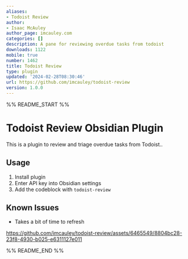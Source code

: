 ```yaml
---
aliases:
- Todoist Review
author:
- Isaac McAuley
author_page: imcauley.com
categories: []
description: A pane for reviewing overdue tasks from todoist
downloads: 1122
mobile: true
number: 1462
title: Todoist Review
type: plugin
updated: '2024-02-28T08:30:46'
url: https://github.com/imcauley/todoist-review
version: 1.0.0
---
```


%% README_START %%

# Todoist Review Obsidian Plugin

This is a plugin to review and triage overdue tasks from Todoist..

## Usage

1. Install plugin
2. Enter API key into Obsidian settings
3. Add the codeblock with `todoist-review`

## Known Issues

-   Takes a bit of time to refresh

https://github.com/imcauley/todoist-review/assets/6465549/8804bc28-23f8-4930-b025-e6311127e011


%% README_END %%